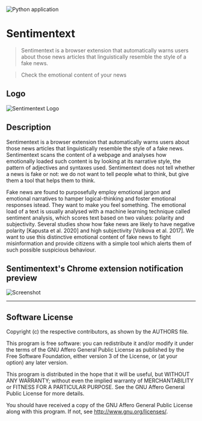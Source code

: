 ![Python application](https://github.com/trimalcione/sentimentext/workflows/Python%20application/badge.svg)

# Sentimentext


> Sentimentext is a browser extension that automatically warns users about those news articles that linguistically resemble the style of a fake news.

> Check the emotional content of your news

## Logo

![Sentimentext Logo](https://github.com/trimalcione/sentimentext/blob/master/res/logo.png?raw=true)

## Description


Sentimentext is a browser extension that automatically warns users about those news articles that linguistically resemble the style of a fake news. Sentimentext scans the content of a webpage and analyses how emotionally loaded such content is by looking at its narrative style, the pattern of adjectives and syntaxes used. Sentimentext does not tell whether a news is fake or not: we do not want to tell people what to think, but give them a tool that helps them to think.

Fake news are found to purposefully employ emotional jargon and emotional narratives to hamper logical-thinking and foster emotional responses istead. They want to make you feel something. The emotional load of a text is usually analysed with a machine learning technique called sentiment analysis, which scores text based on two values: polarity and subjectivity. Several studies show how fake news are likely to have negative polarity [Kapusta et al. 2020] and high subjectivity [Volkova et al. 2017]. We want to use this distinctive emotional content of fake news to fight misinformation and provide citizens with a simple tool which alerts them of such possible suspicious behaviour.


## Sentimentext's Chrome extension notification preview


![Screenshot](https://github.com/trimalcione/sentimentext/blob/master/res/screenshot.jpg?raw=true)


---

## Software License

Copyright (c) the respective contributors, as shown by the AUTHORS file.

This program is free software: you can redistribute it and/or modify
it under the terms of the GNU Affero General Public License as published
by the Free Software Foundation, either version 3 of the License, or
(at your option) any later version.

This program is distributed in the hope that it will be useful,
but WITHOUT ANY WARRANTY; without even the implied warranty of
MERCHANTABILITY or FITNESS FOR A PARTICULAR PURPOSE.  See the
GNU Affero General Public License for more details.

You should have received a copy of the GNU Affero General Public License
along with this program.  If not, see <http://www.gnu.org/licenses/>.
